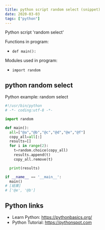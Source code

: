 ```yaml
---
title: python script random select (snippet)
date: 2020-03-03
tags: ["python"]
---
```

Python script 'random select'

Functions in program: 
* `def main():`

Modules used in program: 
* `import random`

## python random select

Python example: random select

```python
#!/usr/bin/python
# -*- coding:utf-8 -*-

import random

def main():
  all=["@a","@b","@c","@d","@e","@f"]
  copy_all=all[:]
  results=[]
  for i in range(2):
    t=random.choice(copy_all)
    results.append(t)
    copy_all.remove(t)

  print(results)

if __name__ == '__main__':
  main()
# [結果]
# ['@e', '@b']


```

## Python links

- Learn Python: https://pythonbasics.org/
- Python Tutorial: https://pythonspot.com
